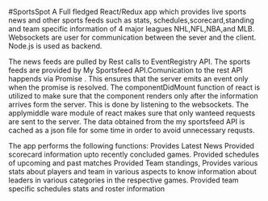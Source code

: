 #SportsSpot
A Full fledged React/Redux app which provides live sports news and other sports feeds such as stats, schedules,scorecard,standing and team specific information of 4 major leagues NHL,NFL,NBA,and MLB. Websockets are user for communication between the sever and the client. Node.js is used as backend. 

The news feeds are pulled by Rest calls to EventRegistry API. The sports feeds are provided by My Sportsfeed API.Comunication to the rest API happends via Promise . This ensures that the server emits an event only when the promise is resolved. The componentDidMount function of react is utilized to make sure that the component renders only after the information arrives form the server. This is done by listening to the websockets. The applymiddle ware module of react makes sure that only wanteed requests are sent to the server. The data obtained from the my sportsfeed API is cached as a json file for some time in order to avoid unnecessary requsts.

The app performs the following functions:
Provides Latest News
Provided scorecard information upto recently concluded games.
Provided schedules of upcoming and past matches
Provided Team standings,
Provides various stats about players and team in various aspects to know information about leaders in various categories in the respective games.
Provided team specific schedules stats and roster information

